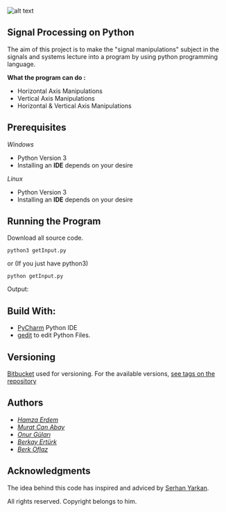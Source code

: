 ![alt text][logo]

[logo]: https://i.hizliresim.com/VMy5Yj.png "Istanbul Commerce University"

## Signal Processing on Python

The aim of this project is to make the "signal manipulations" subject in the signals and systems lecture into a program by using python programming language.

**What the program can do :**

 * Horizontal Axis Manipulations
 * Vertical Axis Manipulations
 * Horizontal & Vertical Axis Manipulations

## Prerequisites

*Windows*

*  Python Version 3
*  Installing an **IDE** depends on your desire

*Linux*

*  Python Version 3
*  Installing an **IDE** depends on your desire


## Running the Program

Download all source code.

```
python3 getInput.py
```
or (If you just have python3)
```
python getInput.py
```
Output:

## Build With:

 * [PyCharm](https://www.jetbrains.com/pycharm/download/#section=windows) Python IDE
 * [gedit](http://www.gedit.org/) to edit Python Files. 

## Versioning

[Bitbucket](https://bitbucket.org/) used for versioning. For the available versions, [see tags on the repository](https://bitbucket.org/istanbulcommerceuniversity/signalmanipulations/src)

## Authors

* [*Hamza Erdem*](https://github.com/hamzaerdem)
* [*Murat Can Abay*](https://github.com/muratcanabay)
* [*Onur Güları*](https://github.com/onuro315)
* [*Berkay Ertürk*](https://github.com/berkay-net95)
* [*Berk Oflaz*](https://github.com/NADS666)


## Acknowledgments

The idea behind this code has inspired and adviced by [Serhan Yarkan](http://tubis.ticaret.edu.tr/_Adek/CV/CV.aspx?adi=3N6k4L6UZTebUxOGNUTcHUdb/k7Jsx61CmJkY2zH5gqwjZW92/gi9df/7uln8vYzeWmATgvvZR2hbbiRbKSnRg==).

All rights reserved. Copyright belongs to him.

